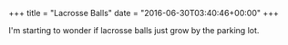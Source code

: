 +++
title = "Lacrosse Balls"
date = "2016-06-30T03:40:46+00:00"
+++

I'm starting to wonder if lacrosse balls just grow by the parking lot.
			